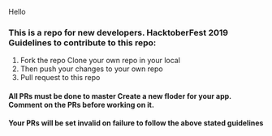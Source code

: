 Hello

### This is a repo for new developers. HacktoberFest 2019 Guidelines to contribute to this repo:

1. Fork the repo Clone your own repo in your local
2. Then push your changes to your own repo
3. Pull request to this repo

#### All PRs must be done to master Create a new floder for your app. Comment on the PRs before working on it.

#### Your PRs will be set invalid on failure to follow the above stated guidelines
